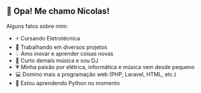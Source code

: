 ## 👋 Opa! Me chamo Nicolas!

Alguns fatos sobre mim:

- ⚡ Cursando Eletrotécnica
- 🔭 Trabalhando em diversos projetos
- 💡 Amo inovar e aprender coisas novas
- 🎵 Curto demais música e sou DJ
- 💗 Minha paixão por elétrica, informática e música vem desde pequeno
- 💻 Domino mais a programação web (PHP, Laravel, HTML, etc.)
- 🌱 Estou aprendendo Python no momento

<!--
**n1collass/n1collass** is a ✨ _special_ ✨ repository because its `README.md` (this file) appears on your GitHub profile.

Here are some ideas to get you started:

- 🔭 I’m currently working on ...
- 🌱 I’m currently learning ...
- 👯 I’m looking to collaborate on ...
- 🤔 I’m looking for help with ...
- 💬 Ask me about ...
- 📫 How to reach me: ...
- 😄 Pronouns: ...
- ⚡ Fun fact: ...
-->
